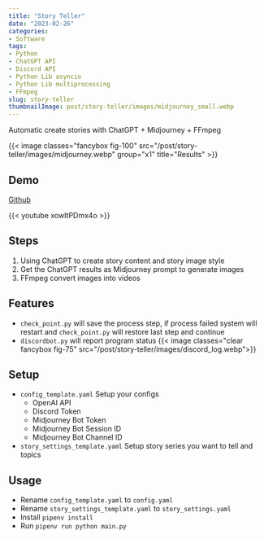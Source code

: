 ```yaml
---
title: "Story Teller"
date: "2023-02-26"
categories:
- Software
tags:
- Python
- ChatGPT API
- Discord API
- Python Lib asyncio
- Python Lib multiprocessing
- FFmpeg
slug: story-teller
thumbnailImage: post/story-teller/images/midjourney_small.webp
---
```


<!-- for peek -->
Automatic create stories with ChatGPT + Midjourney + FFmpeg

<!--more-->
{{< image classes="fancybox fig-100" src="/post/story-teller/images/midjourney.webp" group="x1" title="Results" >}}

## Demo
[Github](https://github.com/armcortex/tell_a_story)
<!-- ![Story](/post/story-teller/images/midjourney.webp) -->
{{< youtube xowItPDmx4o >}}


## Steps
1. Using ChatGPT to create story content and story image style
2. Get the ChatGPT results as Midjourney prompt to generate images
3. FFmpeg convert images into videos

## Features
- `check_point.py` will save the process step, if process failed system will restart and `check_point.py` will restore last step and continue
- `discordbot.py` will report program status
{{< image classes="clear fancybox fig-75" src="/post/story-teller/images/discord_log.webp">}}


## Setup
- `config_template.yaml` Setup your configs
  - OpenAI API
  - Discord Token
  - Midjourney Bot Token
  - Midjourney Bot Session ID
  - Midjourney Bot Channel ID
- `story_settings_template.yaml` Setup story series you want to tell and topics

## Usage
- Rename `config_template.yaml` to `config.yaml`
- Rename `story_settings_template.yaml` to `story_settings.yaml`
- Install `pipenv install`
- Run `pipenv run python main.py`
